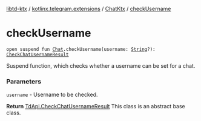 [libtd-ktx](../../index.md) / [kotlinx.telegram.extensions](../index.md) / [ChatKtx](index.md) / [checkUsername](./check-username.md)

# checkUsername

`open suspend fun `[`Chat`](https://tdlibx.github.io/td/docs/org/drinkless/td/libcore/telegram/TdApi.Chat.html)`.checkUsername(username: `[`String`](https://kotlinlang.org/api/latest/jvm/stdlib/kotlin/-string/index.html)`?): `[`CheckChatUsernameResult`](https://tdlibx.github.io/td/docs/org/drinkless/td/libcore/telegram/TdApi.CheckChatUsernameResult.html)

Suspend function, which checks whether a username can be set for a chat.

### Parameters

`username` - Username to be checked.

**Return**
[TdApi.CheckChatUsernameResult](https://tdlibx.github.io/td/docs/org/drinkless/td/libcore/telegram/TdApi.CheckChatUsernameResult.html) This class is an abstract base class.

